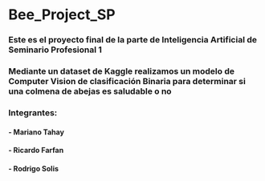 # Bee_Project_SP

### Este es el proyecto final de la parte de Inteligencia Artificial de Seminario Profesional 1

### Mediante un dataset de Kaggle realizamos un modelo de Computer Vision de clasificación Binaria para determinar si una colmena de abejas es saludable o no

### Integrantes:
#### - Mariano Tahay
#### - Ricardo Farfan
#### - Rodrigo Solis

